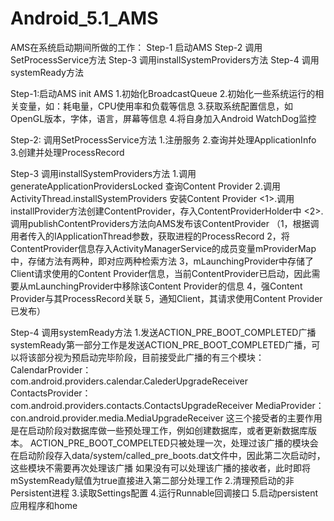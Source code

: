 ﻿# Android_5.1_AMS

AMS在系统启动期间所做的工作：
    Step-1 启动AMS
    Step-2 调用SetProcessService方法
    Step-3 调用installSystemProviders方法
    Step-4 调用systemReady方法


Step-1:启动AMS
    init AMS
    1.初始化BroadcastQueue
    2.初始化一些系统运行的相关变量，如：耗电量，CPU使用率和负载等信息
    3.获取系统配置信息，如OpenGL版本，字体，语言，屏幕等信息
    4.将自身加入Android WatchDog监控 

Step-2: 调用SetProcessService方法
    1.注册服务
    2.查询并处理ApplicationInfo
    3.创建并处理ProcessRecord

Step-3 调用installSystemProviders方法
    1.调用 generateApplicationProvidersLocked 查询Content Provider
    2.调用 ActivityThread.installSystemProviders 安装Content Provider
        <1>.调用installProvider方法创建ContentProvider，存入ContentProviderHolder中
        <2>.调用publishContentProviders方法向AMS发布该ContentProvider
            （1，根据调用者传入的IApplicationThread参数，获取进程的ProcessRecord
              2，将ContentProvider信息存入ActivityManagerService的成员变量mProviderMap中，存储方法有两种，即对应两种检索方法
              3，mLaunchingProvider中存储了Client请求使用的Content Provider信息，当前ContentProvider已启动，因此需要从mLaunchingProvider中移除该Content Provider的信息
              4，强Content Provider与其ProcessRecord关联
              5，通知Client，其请求使用Content Provider已发布）

Step-4 调用systemReady方法
    1.发送ACTION_PRE_BOOT_COMPLETED广播
        systemReady第一部分工作是发送ACTION_PRE_BOOT_COMPLETED广播，可以将该部分视为预启动完毕阶段，目前接受此广播的有三个模块：
            CalendarProvider：com.android.providers.calendar.CalederUpgradeReceiver
            ContactsProvider：com.android.providers.contacts.ContactsUpgradeReceiver
            MediaProvider：con.android.provider.media.MediaUpgradeReceiver
            这三个接受者的主要作用是在启动阶段对数据库做一些预处理工作，例如创建数据库，或者更新数据库版本。
            ACTION_PRE_BOOT_COMPELTED只被处理一次，处理过该广播的模块会在启动阶段存入data/system/called_pre_boots.dat文件中，因此第二次启动时，这些模块不需要再次处理该广播
            如果没有可以处理该广播的接收者，此时即将mSystemReady赋值为true直接进入第二部分处理工作
    2.清理预启动的非Persistent进程
    3.读取Settings配置
    4.运行Runnable回调接口
    5.启动persistent应用程序和home